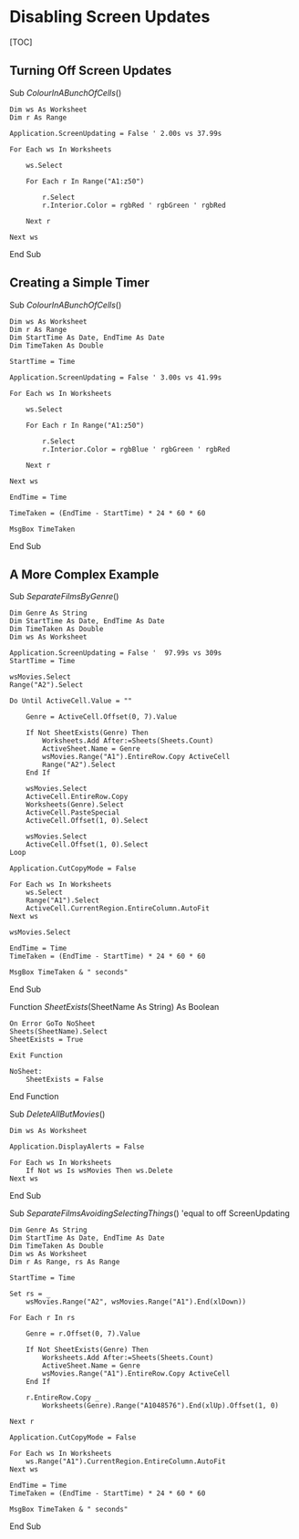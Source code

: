 # Disabling Screen Updates

[TOC]

## Turning Off Screen Updates

Sub *ColourInABunchOfCells*()

    Dim ws As Worksheet
    Dim r As Range
    
    Application.ScreenUpdating = False ' 2.00s vs 37.99s
    
    For Each ws In Worksheets
    
        ws.Select
        
        For Each r In Range("A1:z50")
                
            r.Select
            r.Interior.Color = rgbRed ' rgbGreen ' rgbRed
            
        Next r
        
    Next ws

End Sub

## Creating a Simple Timer

Sub *ColourInABunchOfCells*()

    Dim ws As Worksheet
    Dim r As Range
    Dim StartTime As Date, EndTime As Date
    Dim TimeTaken As Double
    
    StartTime = Time
    
    Application.ScreenUpdating = False ' 3.00s vs 41.99s
    
    For Each ws In Worksheets
    
        ws.Select
        
        For Each r In Range("A1:z50")
                
            r.Select
            r.Interior.Color = rgbBlue ' rgbGreen ' rgbRed
            
        Next r
        
    Next ws
    
    EndTime = Time
    
    TimeTaken = (EndTime - StartTime) * 24 * 60 * 60
    
    MsgBox TimeTaken

End Sub

## A More Complex Example

Sub *SeparateFilmsByGenre*()

    Dim Genre As String
    Dim StartTime As Date, EndTime As Date
    Dim TimeTaken As Double
    Dim ws As Worksheet
    
    Application.ScreenUpdating = False '  97.99s vs 309s
    StartTime = Time
    
    wsMovies.Select
    Range("A2").Select
    
    Do Until ActiveCell.Value = ""
        
        Genre = ActiveCell.Offset(0, 7).Value
        
        If Not SheetExists(Genre) Then
            Worksheets.Add After:=Sheets(Sheets.Count)
            ActiveSheet.Name = Genre
            wsMovies.Range("A1").EntireRow.Copy ActiveCell
            Range("A2").Select
        End If
        
        wsMovies.Select
        ActiveCell.EntireRow.Copy
        Worksheets(Genre).Select
        ActiveCell.PasteSpecial
        ActiveCell.Offset(1, 0).Select
        
        wsMovies.Select
        ActiveCell.Offset(1, 0).Select
    Loop
    
    Application.CutCopyMode = False
    
    For Each ws In Worksheets
        ws.Select
        Range("A1").Select
        ActiveCell.CurrentRegion.EntireColumn.AutoFit
    Next ws
    
    wsMovies.Select
    
    EndTime = Time
    TimeTaken = (EndTime - StartTime) * 24 * 60 * 60
    
    MsgBox TimeTaken & " seconds"

End Sub

Function *SheetExists*(SheetName As String) As Boolean
    
    On Error GoTo NoSheet
    Sheets(SheetName).Select
    SheetExists = True
    
    Exit Function
    
    NoSheet:
        SheetExists = False

End Function

Sub *DeleteAllButMovies*()

    Dim ws As Worksheet
    
    Application.DisplayAlerts = False
    
    For Each ws In Worksheets
        If Not ws Is wsMovies Then ws.Delete
    Next ws

End Sub

Sub *SeparateFilmsAvoidingSelectingThings*() 'equal to off ScreenUpdating

    Dim Genre As String
    Dim StartTime As Date, EndTime As Date
    Dim TimeTaken As Double
    Dim ws As Worksheet
    Dim r As Range, rs As Range
    
    StartTime = Time
    
    Set rs = _
        wsMovies.Range("A2", wsMovies.Range("A1").End(xlDown))
    
    For Each r In rs
        
        Genre = r.Offset(0, 7).Value
        
        If Not SheetExists(Genre) Then
            Worksheets.Add After:=Sheets(Sheets.Count)
            ActiveSheet.Name = Genre
            wsMovies.Range("A1").EntireRow.Copy ActiveCell
        End If
        
        r.EntireRow.Copy _
            Worksheets(Genre).Range("A1048576").End(xlUp).Offset(1, 0)
        
    Next r
    
    Application.CutCopyMode = False
    
    For Each ws In Worksheets
        ws.Range("A1").CurrentRegion.EntireColumn.AutoFit
    Next ws
        
    EndTime = Time
    TimeTaken = (EndTime - StartTime) * 24 * 60 * 60
    
    MsgBox TimeTaken & " seconds"

End Sub